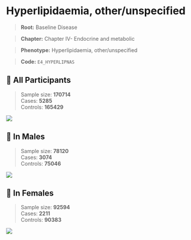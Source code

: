 # Hyperlipidaemia, other/unspecified

> **Root:** Baseline Disease  

> **Chapter:** Chapter IV- Endocrine and metabolic  

> **Phenotype:** Hyperlipidaemia, other/unspecified  

> **Code:** `E4_HYPERLIPNAS`

## 🧪 All Participants  
> Sample size: **170714**  
> Cases: **5285**  
> Controls: **165429**
<img src="/Disease/Figures/ALL/Incidence/E4_HYPERLIPNAS.png"/>
<CsvTable src="/Disease/Data/ALL/Incidence/COX_E4_HYPERLIPNAS.csv" label="🔍 View full results" />

## 👨 In Males  
> Sample size: **78120**  
> Cases: **3074**  
> Controls: **75046**
<img src="/Disease/Figures/Male/Incidence/E4_HYPERLIPNAS.png"/>
<CsvTable src="/Disease/Data/Male/Incidence/COX_E4_HYPERLIPNAS.csv" label="🔍 View full results" />

## 👩 In Females  
> Sample size: **92594**  
> Cases: **2211**  
> Controls: **90383**
<img src="/Disease/Figures/Female/Incidence/E4_HYPERLIPNAS.png"/>
<CsvTable src="/Disease/Data/Female/Incidence/COX_E4_HYPERLIPNAS.csv" label="🔍 View full results" />
